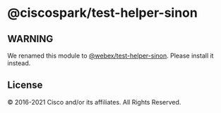 # @ciscospark/test-helper-sinon

## WARNING

We renamed this module to
[@webex/test-helper-sinon](https://www.npmjs.com/package/@webex/test-helper-sinon).
Please install it instead.

## License

© 2016-2021 Cisco and/or its affiliates. All Rights Reserved.
